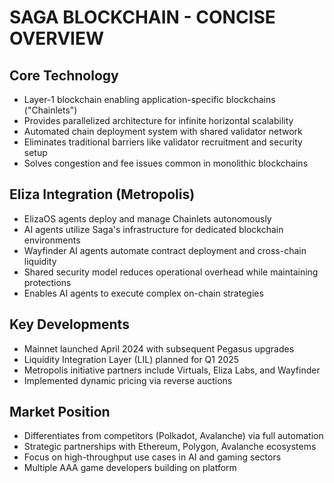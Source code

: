 # SAGA BLOCKCHAIN - CONCISE OVERVIEW

## Core Technology
- Layer-1 blockchain enabling application-specific blockchains ("Chainlets")
- Provides parallelized architecture for infinite horizontal scalability
- Automated chain deployment system with shared validator network
- Eliminates traditional barriers like validator recruitment and security setup
- Solves congestion and fee issues common in monolithic blockchains

## Eliza Integration (Metropolis)
- ElizaOS agents deploy and manage Chainlets autonomously
- AI agents utilize Saga's infrastructure for dedicated blockchain environments
- Wayfinder AI agents automate contract deployment and cross-chain liquidity
- Shared security model reduces operational overhead while maintaining protections
- Enables AI agents to execute complex on-chain strategies

## Key Developments
- Mainnet launched April 2024 with subsequent Pegasus upgrades
- Liquidity Integration Layer (LIL) planned for Q1 2025
- Metropolis initiative partners include Virtuals, Eliza Labs, and Wayfinder
- Implemented dynamic pricing via reverse auctions

## Market Position
- Differentiates from competitors (Polkadot, Avalanche) via full automation
- Strategic partnerships with Ethereum, Polygon, Avalanche ecosystems
- Focus on high-throughput use cases in AI and gaming sectors
- Multiple AAA game developers building on platform
